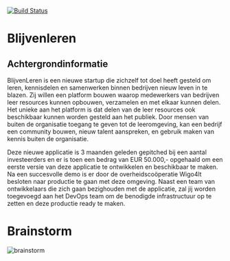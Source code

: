 [![Build Status](https://dev.azure.com/Blijven-leren/blijvenleren/_apis/build/status%2Ffbholai.blijvenleren?branchName=main)](https://dev.azure.com/Blijven-leren/blijvenleren/_build/latest?definitionId=3&branchName=main)
 
# Blijvenleren


## Achtergrondinformatie
BlijvenLeren is een nieuwe startup die zichzelf tot doel heeft gesteld om leren, kennisdelen en samenwerken binnen bedrijven nieuw leven in te blazen. Zij willen een platform bouwen waarop medewerkers van bedrijven leer resources kunnen opbouwen, verzamelen en met elkaar kunnen delen. Het unieke aan het platform is dat delen van de leer resources ook beschikbaar kunnen worden gesteld aan het publiek. Door mensen van buiten de organisatie toegang te geven tot de leeromgeving, kan een bedrijf een community bouwen, nieuw talent aanspreken, en gebruik maken van kennis buiten de organisatie. 

Deze nieuwe applicatie is 3 maanden geleden gepitched bij een aantal investeerders en er is toen een bedrag van EUR 50.000,- opgehaald om een eerste versie van deze applicatie te ontwikkelen en beschikbaar te maken. Na een succesvolle demo is er door de overheidscoöperatie Wigo4lt besloten naar productie te gaan met deze omgeving. Naast een team van ontwikkelaars die zich gaan bezighouden met de applicatie, zal jij worden toegevoegd aan het DevOps team om de benodigde infrastructuur op te zetten en deze productie ready te maken.

# Brainstorm
![brainstorm](https://github.com/fbholai/blijvenleren/assets/116769493/7490db88-65a2-4f0c-a45e-3cbf9304cb9b)

